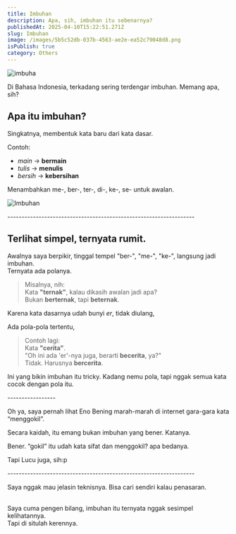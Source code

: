 ```yaml
---
title: Imbuhan
description: Apa, sih, imbuhan itu sebenarnya?
publishedAt: 2025-04-10T15:22:51.271Z
slug: Imbuhan
image: /images/5b5c52db-037b-4563-ae2e-ea52c79048d8.png
isPublish: true
category: Others
---
```

![imbuha](/images/5b5c52db-037b-4563-ae2e-ea52c79048d8.png "imuhans")

Di Bahasa Indonesia, terkadang sering terdengar imbuhan. Memang apa, sih?

## Apa itu imbuhan?

Singkatnya, membentuk kata baru dari kata dasar.

Contoh:

* *main* → **bermain**
* *tulis* → **menulis**
* *bersih* → **kebersihan**

Menambahkan me-, ber-, ter-, di-, ke-, se- untuk awalan.

![Imbuhan](/images/gwyjtufwiaao0dc.jpg "Imbuhan")

\------------------------------------------------------------------

## Terlihat simpel, ternyata rumit.

Awalnya saya berpikir, tinggal tempel "ber-", "me-", "ke-", langsung jadi imbuhan.\
Ternyata ada polanya.

> Misalnya, nih:\
> Kata **"ternak"**, kalau dikasih awalan jadi apa?\
> Bukan **berternak**, tapi **beternak**.

Karena kata dasarnya udah bunyi *er*, tidak diulang,

Ada pola-pola tertentu,

> Contoh lagi:\
> Kata **"cerita"**.\
> "Oh ini ada 'er'-nya juga, berarti **becerita**, ya?"\
> Tidak. Harusnya **bercerita**.

Ini yang bikin imbuhan itu tricky. Kadang nemu pola, tapi nggak semua kata cocok dengan pola itu.

\-﻿----------------

Oh ya, saya pernah lihat Eno Bening marah-marah di internet gara-gara kata “menggokil”.

Secara kaidah, itu emang bukan imbuhan yang bener. Katanya.

Bener. “gokil” itu udah kata sifat dan menggokil? apa bedanya. 

Tapi Lucu juga, sih:p

\------------------------------------------------------------------

Saya nggak mau jelasin teknisnya. Bisa cari sendiri kalau penasaran.

\
Saya cuma pengen bilang, imbuhan itu ternyata nggak sesimpel kelihatannya.\
Tapi di situlah kerennya.